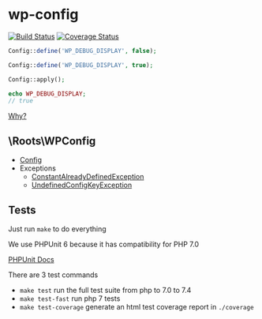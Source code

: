 # wp-config

[![Build Status](https://travis-ci.com/roots/wp-config.svg?branch=master)](https://travis-ci.com/roots/wp-config) 
[![Coverage Status](https://coveralls.io/repos/github/roots/wp-config/badge.svg?branch=master)](https://coveralls.io/github/roots/wp-config?branch=master)

```php
Config::define('WP_DEBUG_DISPLAY', false);

Config::define('WP_DEBUG_DISPLAY', true);

Config::apply();

echo WP_DEBUG_DISPLAY;
// true
```

[Why?](./docs/why.md)

## \Roots\WPConfig

- [Config](./src/Config.php)
- Exceptions
  - [ConstantAlreadyDefinedException](./src/Exceptions/ConstantAlreadyDefinedException.php)
  - [UndefinedConfigKeyException](./src/Exceptions/UndefinedConfigKeyException.php)


## Tests

Just run `make` to do everything

We use PHPUnit 6 because it has compatibility for PHP 7.0

[PHPUnit Docs](https://phpunit.de/manual/6.5/en/writing-tests-for-phpunit.html)

There are 3 test commands

- `make test` run the full test suite from php to 7.0 to 7.4
- `make test-fast` run php 7 tests
- `make test-coverage` generate an html test coverage report in `./coverage`
